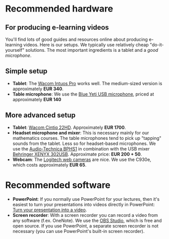 # Recommended hardware
## For producing e-learning videos

You'll find lots of good guides and resources online about producing e-learning videos. Here is our setups. We typically use relatively cheap "do-it-yourself" solutions. The most important ingredients is a tablet and a *good microphone*. 

## Simple setup

   * **Tablet**: The [Wacom Intuos Pro](http://www.wacom.com/en-us/products/pen-tablets/wacom-intuos-pro) works well. The medium-sized version is approximately **EUR 340**.
   * **Table microphone**: We use the [Blue Yeti USB microphone](https://www.bluedesigns.com/products/yeti/), priced at approximately **EUR 140**

## More advanced setup

   * **Tablet**: [Wacom Cintiq 22HD](http://www.wacom.com/en-us/products/pen-displays/cintiq-22-hd). Approximately **EUR 1700**.
   * **Headset microphone and mixer**: This is necessary mainly for our mathematics courses. The table microphones tend to pick up "tapping" sounds from the tablet. Less so for headset-based microphones. We use the [Audio-Technica BPHS1](http://www.audio-technica.com/cms/headphones/f36152d8a3580d50/) in combination with the USB mixer [Behringer XENYX 302USB](http://www.music-group.com/Categories/Behringer/Mixers/Analog-Mixers/302USB/p/P0ADV). Approximate price: **EUR 200 + 50**.
   * **Webcam**: The [Logitech web cameras](https://www.logitech.com/en-roeu/video/webcams) are nice. We use the C930e, which costs approximately **EUR 65**. 



# Recommended software

  * **PowerPoint**: If you normally use PowerPoint for your lectures, then it's easiest to turn your presentations into videos directly in PowerPoint: [Turn your presentation into a video](https://support.office.com/en-us/article/Turn-your-presentation-into-a-video-c140551f-cb37-4818-b5d4-3e30815c3e83).
  * **Screen recorder**: With a screen recorder you can record a video from any software (f.ex. OneNote). We use the [OBS Studio](https://obsproject.com/), which is free and open source. If you use PowerPoint, a separate screen recorder is not necessary (you can use PowerPoint's built-in screen recorder).
